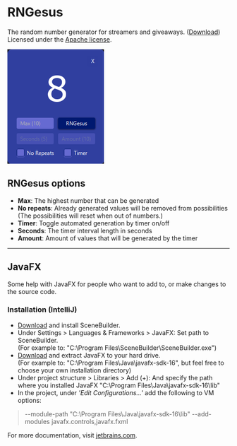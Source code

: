 # RNGesus
The random number generator for streamers and giveaways. ([Download](https://github.com/H3AR7B3A7/RNGesus/releases/download/v1.5/RNGesus.exe))  
Licensed under the [Apache license](LICENSE).

<img src="RNGesusExample.png" alt="RNGesus">

## RNGesus options
- **Max**: The highest number that can be generated
- **No repeats**: Already generated values will be removed from possibilities  
(The possibilities will reset when out of numbers.)
- **Timer**: Toggle automated generation by timer on/off
- **Seconds**: The timer interval length in seconds
- **Amount**: Amount of values that will be generated by the timer

---

## JavaFX
Some help with JavaFX for people who want to add to, or make changes to the source code.

### Installation (IntelliJ)
- [Download](https://gluonhq.com/products/scene-builder/) and install SceneBuilder.
- Under Settings > Languages & Frameworks > JavaFX: Set path to SceneBuilder.  
(For example to: "C:\Program Files\SceneBuilder\SceneBuilder.exe")
- [Download](https://gluonhq.com/products/javafx/) and extract JavaFX to your hard drive.  
(For example to: "C:\Program Files\Java\javafx-sdk-16", but feel free to choose your own installation directory)
- Under project structure > Libraries > Add (+): And specify the path where you installed JavaFX "C:\Program Files\Java\javafx-sdk-16\lib"
- In the project, under *'Edit Configurations...'* add the following to VM options:
>--module-path "C:\Program Files\Java\javafx-sdk-16\lib" --add-modules javafx.controls,javafx.fxml

For more documentation, visit [jetbrains.com](https://www.jetbrains.com/help/idea/javafx.html).
